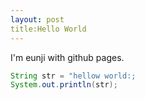 ```yaml
---
layout: post
title:Hello World
---
```


I'm eunji with github pages.

```java
String str = "hellow world:;
System.out.println(str);
